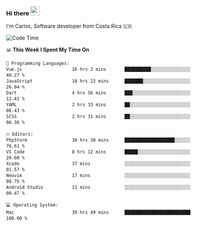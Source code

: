 ### Hi there <img src="https://media.giphy.com/media/hvRJCLFzcasrR4ia7z/giphy.gif" width="25px" height="25px">

I'm Carlos, Software developer from Costa Rica 🇨🇷

[//]: # (<a href="https://app.daily.dev/carum98"><img src="https://github.com/carum98/carum98/blob/main/devcard.svg" width="400" alt="Carlos Umaña Acevedo's Dev Card"/></a>)


<!--START_SECTION:waka-->
![Code Time](http://img.shields.io/badge/Code%20Time-12%2C850%20hrs%2056%20mins-blue)

📊 **This Week I Spent My Time On** 

```text
💬 Programming Languages: 
Vue.js                   16 hrs 2 mins       ██████████░░░░░░░░░░░░░░░   40.27 % 
JavaScript               10 hrs 22 mins      ███████░░░░░░░░░░░░░░░░░░   26.04 % 
Dart                     4 hrs 56 mins       ███░░░░░░░░░░░░░░░░░░░░░░   12.41 % 
YAML                     2 hrs 33 mins       ██░░░░░░░░░░░░░░░░░░░░░░░   06.43 % 
SCSS                     2 hrs 31 mins       ██░░░░░░░░░░░░░░░░░░░░░░░   06.36 % 

🔥 Editors: 
PhpStorm                 30 hrs 30 mins      ███████████████████░░░░░░   76.61 % 
VS Code                  8 hrs 12 mins       █████░░░░░░░░░░░░░░░░░░░░   20.60 % 
Xcode                    37 mins             ░░░░░░░░░░░░░░░░░░░░░░░░░   01.57 % 
Neovim                   17 mins             ░░░░░░░░░░░░░░░░░░░░░░░░░   00.75 % 
Android Studio           11 mins             ░░░░░░░░░░░░░░░░░░░░░░░░░   00.47 % 

💻 Operating System: 
Mac                      39 hrs 49 mins      █████████████████████████   100.00 % 
```


<!--END_SECTION:waka-->
